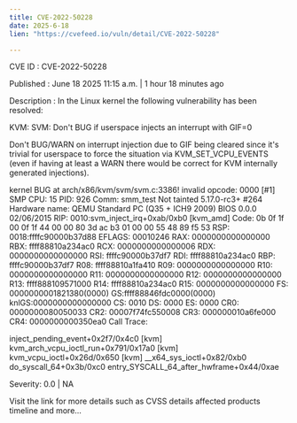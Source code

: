 ```yaml
---
title: CVE-2022-50228
date: 2025-6-18
lien: "https://cvefeed.io/vuln/detail/CVE-2022-50228"

---
```


CVE ID : CVE-2022-50228

Published :  June 18
2025
11:15 a.m. | 1 hour
18 minutes ago

Description : In the Linux kernel
the following vulnerability has been resolved:

KVM: SVM: Don't BUG if userspace injects an interrupt with GIF=0

Don't BUG/WARN on interrupt injection due to GIF being cleared
since it's trivial for userspace to force the situation via
KVM_SET_VCPU_EVENTS (even if having at least a WARN there would be correct
for KVM internally generated injections).

  kernel BUG at arch/x86/kvm/svm/svm.c:3386!
  invalid opcode: 0000 [#1] SMP
  CPU: 15 PID: 926 Comm: smm_test Not tainted 5.17.0-rc3+ #264
  Hardware name: QEMU Standard PC (Q35 + ICH9
2009)
BIOS 0.0.0 02/06/2015
  RIP: 0010:svm_inject_irq+0xab/0xb0 [kvm_amd]
  Code:  0b 0f 1f 00 0f 1f 44 00 00 80 3d ac b3 01 00 00 55 48 89 f5 53
  RSP: 0018:ffffc90000b37d88 EFLAGS: 00010246
  RAX: 0000000000000000 RBX: ffff88810a234ac0 RCX: 0000000000000006
  RDX: 0000000000000000 RSI: ffffc90000b37df7 RDI: ffff88810a234ac0
  RBP: ffffc90000b37df7 R08: ffff88810a1fa410 R09: 0000000000000000
  R10: 0000000000000000 R11: 0000000000000000 R12: 0000000000000000
  R13: ffff888109571000 R14: ffff88810a234ac0 R15: 0000000000000000
  FS:  0000000001821380(0000) GS:ffff88846fdc0000(0000) knlGS:0000000000000000
  CS:  0010 DS: 0000 ES: 0000 CR0: 0000000080050033
  CR2: 00007f74fc550008 CR3: 000000010a6fe000 CR4: 0000000000350ea0
  Call Trace:
   
   inject_pending_event+0x2f7/0x4c0 [kvm]
   kvm_arch_vcpu_ioctl_run+0x791/0x17a0 [kvm]
   kvm_vcpu_ioctl+0x26d/0x650 [kvm]
   __x64_sys_ioctl+0x82/0xb0
   do_syscall_64+0x3b/0xc0
   entry_SYSCALL_64_after_hwframe+0x44/0xae
   

Severity: 0.0 | NA

Visit the link for more details
such as CVSS details
affected products
timeline
and more...
